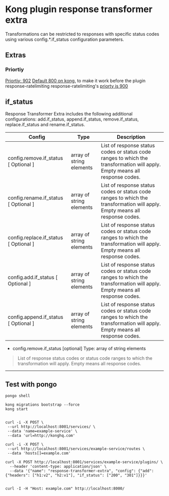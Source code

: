 Kong plugin response transformer extra
====================

Transformations can be restricted to responses with specific status codes using various config.*.if_status configuration parameters.

## Extras

### Priortiy
[Priortiy: 902](https://github.com/hakancelikdev/kong-plugin-response-transformer-extra/blob/main/kong/plugins/response-transformer-extra/handler.lua#L10) [Default 800 on kong.](https://github.com/Kong/kong/blob/c54a2e99d95fd890c7a30ec072b20d72344bb8fc/kong/plugins/response-transformer/handler.lua#L12)
to make it work before the plugin response-ratelimiting response-ratelimiting's [priorty is 900](https://github.com/Kong/kong/blob/c54a2e99d95fd890c7a30ec072b20d72344bb8fc/kong/plugins/response-ratelimiting/handler.lua#L30)
## if_status
Response Transformer Extra includes the following additional configurations: add.if_status, append.if_status, remove.if_status, replace.if_status and rename.if_status.

| Config  |  Type |  Description | 
|---|---|---|
| config.remove.if_status [ Optional ]  |  array of string elements | List of response status codes or status code ranges to which the transformation will apply. Empty means all response codes.  | 
| config.rename.if_status [ Optional ]  |  array of string elements | List of response status codes or status code ranges to which the transformation will apply. Empty means all response codes.  | 
| config.replace.if_status [ Optional ]  |  array of string elements | List of response status codes or status code ranges to which the transformation will apply. Empty means all response codes.  | 
| config.add.if_status [ Optional ]  |  array of string elements | List of response status codes or status code ranges to which the transformation will apply. Empty means all response codes.  | 
| config.append.if_status [ Optional ]  |  array of string elements | List of response status codes or status code ranges to which the transformation will apply. Empty means all response codes.  | 


- config.remove.if_status [optional] Type: array of string elements	
> List of response status codes or status code ranges to which the transformation will apply. Empty means all response codes.

-----

## Test with pongo

```
pongo shell

kong migrations bootstrap --force
kong start


curl -i -X POST \
 --url http://localhost:8001/services/ \
 --data 'name=example-service' \
 --data 'url=http://konghq.com'

curl -i -X POST \
 --url http://localhost:8001/services/example-service/routes \
 --data 'hosts[]=example.com'

curl -X POST http://localhost:8001/services/example-service/plugins/ \
  --header 'content-type: application/json' \
  --data '{"name": "response-transformer-extra", "config": {"add": {"headers": ["h1:v2", "h2:v1"], "if_status": ["200", "301"]}}}'


curl -I -H "Host: example.com" http://localhost:8000/
```

